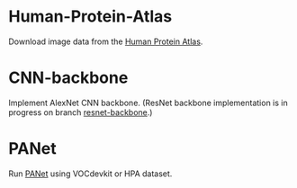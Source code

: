 # Human-Protein-Atlas

Download image data from the [Human Protein Atlas](https://www.proteinatlas.org).

# CNN-backbone

Implement AlexNet CNN backbone. (ResNet backbone implementation is in progress on branch [resnet-backbone](https://github.com/broadinstitute/ip-superurop-t_gao/tree/resnet-backbone).)

# PANet

Run [PANet](https://github.com/kaixin96/PANet) using VOCdevkit or HPA dataset.
